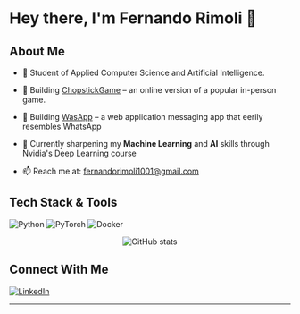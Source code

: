 # Hey there, I'm Fernando Rimoli 👋

## About Me

- 🏢 Student of Applied Computer Science and Artificial Intelligence.

- 🔭 Building [ChopstickGame](https://github.com/femito1/chopsticks) – an online version of a popular in-person game.

- 🔭 Building [WasApp](https://github.com/femito1/WASA) – a web application messaging app that eerily resembles WhatsApp

- 🌱 Currently sharpening my **Machine Learning** and **AI** skills through Nvidia's Deep Learning course

- 📫 Reach me at: [fernandorimoli1001@gmail.com](mailto:fernandorimoli1001@gmail.com)

## Tech Stack & Tools

![Python](https://img.shields.io/badge/Python-3776AB?logo=python&logoColor=white&style=for-the-badge)
![PyTorch](https://img.shields.io/badge/PyTorch-EE4C2C?logo=pytorch&logoColor=white&style=for-the-badge)
![Docker](https://img.shields.io/badge/Docker-2496ED?logo=docker&logoColor=white&style=for-the-badge)

<p align="center">
  <img src="https://github-readme-stats.vercel.app/api?username=femito1&show_icons=true&theme=radical" alt="GitHub stats"/>
<p/>


## Connect With Me

[![LinkedIn](https://img.shields.io/badge/LinkedIn-blue?logo=linkedin&logoColor=white&style=flat-square)](https://www.linkedin.com/in/fernando-rimoli-697a5b248/)

---
